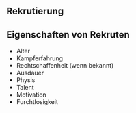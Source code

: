 ﻿## Rekrutierung

## Eigenschaften von Rekruten
- Alter
- Kampferfahrung
- Rechtschaffenheit (wenn bekannt)
- Ausdauer
- Physis
- Talent
- Motivation
- Furchtlosigkeit